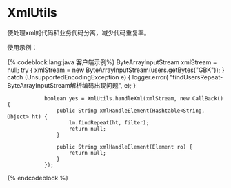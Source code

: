XmlUtils
========

使处理xml的代码和业务代码分离，减少代码重复率。


使用示例：  

    
{% codeblock  lang:java 客户端示例%}
        ByteArrayInputStream xmlStream = null;
				try {
					xmlStream = new ByteArrayInputStream(users.getBytes("GBK"));
				} catch (UnsupportedEncodingException e) {
					logger.error(
							"findUsersRepeat-ByteArrayInputStream解析编码出现问题", e);
				}
				
				boolean yes = XmlUtils.handleXml(xmlStream, new CallBack() {
					public String xmlHandleElement(Hashtable<String, Object> ht) {
						lm.findRepeat(ht, filter);
						return null;
					}

					public String xmlHandleElement(Element ro) {
						return null;
					}
				});
{% endcodeblock %}   

